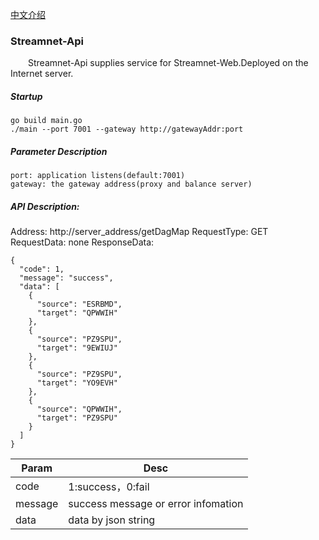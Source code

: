 [中文介绍](https://github.com/triasteam/streamnet-api/blob/master/README_cn.md)
### Streamnet-Api

&emsp;&emsp;Streamnet-Api supplies service for Streamnet-Web.Deployed on the Internet server.


##### Startup

    go build main.go
    ./main --port 7001 --gateway http://gatewayAddr:port

##### Parameter Description

    port: application listens(default:7001)
    gateway: the gateway address(proxy and balance server)

##### API Description:

Address: http://server_address/getDagMap
RequestType: GET
RequestData: none
ResponseData:

    {
      "code": 1,
      "message": "success",
      "data": [
        {
          "source": "ESRBMD",
          "target": "QPWWIH"
        },
        {
          "source": "PZ9SPU",
          "target": "9EWIUJ"
        },
        {
          "source": "PZ9SPU",
          "target": "YO9EVH"
        },
        {
          "source": "QPWWIH",
          "target": "PZ9SPU"
        }
      ]
    }


|Param|Desc|
|----|----|
|code|1:success，0:fail|
|message|success message or error infomation|
|data|data by json string|
